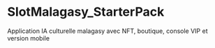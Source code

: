 # SlotMalagasy_StarterPack
Application IA culturelle malagasy avec NFT, boutique, console VIP et version mobile
